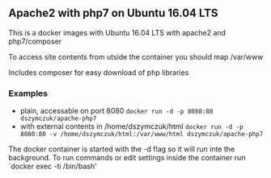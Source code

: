 ## Apache2 with php7 on Ubuntu 16.04 LTS

This is a docker images with  Ubuntu 16.04 LTS with apache2 and php7/composer

To access site contents from utside the container you should map /var/www

Includes composer for easy download of php libraries

### Examples

- plain, accessable on port 8080 `docker run -d -p 8080:80 dszymczuk/apache-php7`
- with external contents in /home/dszymczuk/html `docker run -d -p 8080:80 -v /home/dszymczuk/html:/var/www/html dszymczuk/apache-php7`

The docker container is started with the -d flag so it will run inte the background. To run commands or edit settings inside
the container run `docker exec -ti <container id> /bin/bash'
